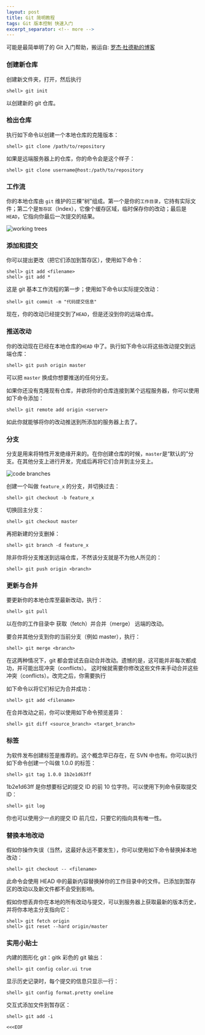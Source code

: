 ```yaml
---
layout: post
title: Git 简明教程
tags: Git 版本控制 快速入门
excerpt_separator: <!-- more -->
---
```


可能是最简单明了的 Git 入门帮助，搬运自: [罗杰·杜德勒的博客](http://rogerdudler.github.io/git-guide/index.zh.html)
<!-- more -->

### 创建新仓库

创建新文件夹，打开，然后执行 

    shell> git init

以创建新的 git 仓库。

### 检出仓库
执行如下命令以创建一个本地仓库的克隆版本：

	shell> git clone /path/to/repository 

如果是远端服务器上的仓库，你的命令会是这个样子：

	shell> git clone username@host:/path/to/repository
	
### 工作流

你的本地仓库由 `git` 维护的三棵“树”组成。第一个是你的`工作目录`，它持有实际文件；第二个是`暂存区`（Index），它像个缓存区域，临时保存你的改动；最后是`HEAD`，它指向你最后一次提交的结果。

![working trees](http://rogerdudler.github.io/git-guide/img/trees.png)

### 添加和提交
你可以提出更改（把它们添加到暂存区），使用如下命令：

	shell> git add <filename>
	shell> git add *

这是 git 基本工作流程的第一步；使用如下命令以实际提交改动：

	shell> git commit -m "代码提交信息"

现在，你的改动已经提交到了`HEAD`，但是还没到你的远端仓库。

### 推送改动
你的改动现在已经在本地仓库的`HEAD` 中了。执行如下命令以将这些改动提交到远端仓库：
	
	shell> git push origin master

可以把 `master` 换成你想要推送的任何分支。 

如果你还没有克隆现有仓库，并欲将你的仓库连接到某个远程服务器，你可以使用如下命令添加：

	shell> git remote add origin <server>

如此你就能够将你的改动推送到所添加的服务器上去了。

### 分支

分支是用来将特性开发绝缘开来的。在你创建仓库的时候，`master`是“默认的”分支。在其他分支上进行开发，完成后再将它们合并到主分支上。

![code branches](http://rogerdudler.github.io/git-guide/img/branches.png)

创建一个叫做 `feature_x` 的分支，并切换过去：

	shell> git checkout -b feature_x

切换回主分支：

	shell> git checkout master

再把新建的分支删掉：
	
	shell> git branch -d feature_x

除非你将分支推送到远端仓库，不然该分支就是不为他人所见的：
	
	shell> git push origin <branch>

### 更新与合并
要更新你的本地仓库至最新改动，执行：

	shell> git pull

以在你的工作目录中 获取（fetch）并合并（merge） 远端的改动。

要合并其他分支到你的当前分支（例如 master），执行：

	shell> git merge <branch>

在这两种情况下，git 都会尝试去自动合并改动。遗憾的是，这可能并非每次都成功，并可能出现冲突（conflicts）。 这时候就需要你修改这些文件来手动合并这些冲突（conflicts）。改完之后，你需要执行

如下命令以将它们标记为合并成功：
	
	shell> git add <filename>

在合并改动之前，你可以使用如下命令预览差异：

	shell> git diff <source_branch> <target_branch>
	
### 标签
为软件发布创建标签是推荐的。这个概念早已存在，在 SVN 中也有。你可以执行如下命令创建一个叫做 1.0.0 的标签：
	
	shell> git tag 1.0.0 1b2e1d63ff

1b2e1d63ff 是你想要标记的提交 ID 的前 10 位字符。可以使用下列命令获取提交 ID：

	shell> git log

你也可以使用少一点的提交 ID 前几位，只要它的指向具有唯一性。

### 替换本地改动
假如你操作失误（当然，这最好永远不要发生），你可以使用如下命令替换掉本地改动：

	shell> git checkout -- <filename>

此命令会使用 HEAD 中的最新内容替换掉你的工作目录中的文件。已添加到暂存区的改动以及新文件都不会受到影响。

假如你想丢弃你在本地的所有改动与提交，可以到服务器上获取最新的版本历史，并将你本地主分支指向它：

	shell> git fetch origin
	shell> git reset --hard origin/master


### 实用小贴士
内建的图形化 git：gitk
彩色的 git 输出：

	shell> git config color.ui true

显示历史记录时，每个提交的信息只显示一行：

	shell> git config format.pretty oneline

交互式添加文件到暂存区：
	
	shell> git add -i

`<<<EOF`